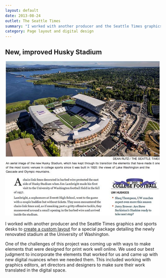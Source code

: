 ```yaml
---
layout: default
date: 2013-08-24
outlet: The Seattle Times
summary: "I worked with another producer and the Seattle Times graphics and sports desks to create a custom layout for a special package detailing the newly renovated stadium at the University of Washington."
category: Page layout and digital design
---
```


## New, improved Husky Stadium

<img src="/assets/img/20130824-husky-stadium.jpg" alt="A screenshot of the opening art of a story, showing a new sports stadium on the shore of Lake Washington"/>


I worked with another producer and the Seattle Times graphics and sports desks to [create a custom layout](http://seattletimes.com/html/specialreportspages/2021660818_huskystadium25xml.html) for a special package detailing the newly renovated stadium at the University of Washington.

One of the challenges of this project was coming up with ways to make elements that were designed for print work well online. We used our best judgment to incorporate the elements that worked for us and came up with new digital nuances when we needed them. This included working with graphics editors, art directors and designers to make sure their work translated in the digital space.
